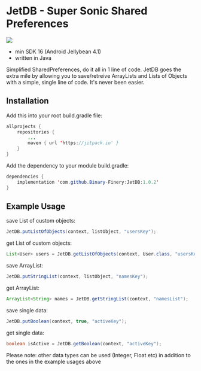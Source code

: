 # JetDB - Super Sonic Shared Preferences

[![](https://jitpack.io/v/Binary-Finery/JetDB.svg)](https://jitpack.io/#Binary-Finery/JetDB)

- min SDK 16 (Android Jellybean 4.1)
- written in Java

Simplified SharedPreferences, do it all in 1 line of code. JetDB goes the extra mile by allowing you to save/retreive ArrayLists and Lists of Objects with a simple, single line of code. It's never been easier.

## Installation

Add this into your root build.gradle file:

```java
allprojects {
	repositories {
		...
		maven { url 'https://jitpack.io' }
	}
}
```

Add the dependency to your module build.gradle:

```java
dependencies {
	implementation 'com.github.Binary-Finery:JetDB:1.0.2'
}
```

## Example Usage

save List of custom objects:
```java
JetDB.putListOfObjects(context, listObject, "usersKey");
```
get List of custom objects:
```java
List<User> users = JetDB.getListOfObjects(context, User.class, "usersKey");
```
save ArrayList:
```java
JetDB.putStringList(context, listObject, "namesKey");
```
get ArrayList:
```java
ArrayList<String> names = JetDB.getStringList(context, "namesList");
```
save single data:
```java
JetDB.putBoolean(context, true, "activeKey");
```
get single data:
```java
boolean isActive = JetDB.getBoolean(context, "activeKey");
```

Please note: other data types can be used (Integer, Float etc) in addition to the ones in the example usages above




